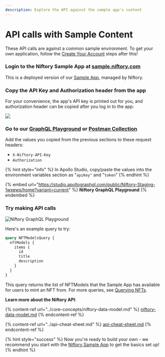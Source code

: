 ```yaml
---
description: Explore the API against the sample app's content
---
```


# API calls with Sample Content

These API calls are against a common sample environment. To get your own application, follow the [Create Your Account](../your-niftory-account.md) steps after this!

### **Login to the Niftory Sample App at** [**sample.niftory.com**](https://sample.niftory.com)

This is a deployed version of our [Sample App](../niftory-sample-app/), managed by Niftory.

### Copy the API Key and Authorization header from the app

For your convenience, the app's API key is printed out for you, and authorization header can be copied after you log in to the app:

![](../../.gitbook/assets/image%20\(3\).png)

### **Go to our** [**GraphQL Playground**](https://studio.apollographql.com/public/Niftory-Staging-1wxews/home?variant=current) **or** [**Postman Collection**](https://www.postman.com/dark-star-402968/workspace/niftory/collection/22409520-3f7f5cea-fe22-4589-beb5-5ff8d6fdca12?ctx=documentation)

Add the values you copied from the previous sections to these request headers:

* `X-Niftory-API-Key`
* `Authorization`

{% hint style="info" %}
In Apollo Studio, copy/paste the values into the environment variables section as "`apiKey"` and "`token`"
{% endhint %}

{% embed url="https://studio.apollographql.com/public/Niftory-Staging-1wxews/home?variant=current" %}
**Niftory GraphQL Playground**
{% endembed %}

### **Try making API calls**

![Niftory GraphQL Playground](../../.gitbook/assets/image%20\(1\).png)

Here's an example query to try:

```graphql
query NFTModelsQuery {
  nftModels {
    items {
      id
      title
      description     
    }
  }
}
```

This query returns the list of NFTModels that the Sample App has available for users to mint an NFT from. For more queries, see [Querying NFTs](../core-concepts/nfts/querying-nfts.md).

**Learn more about the Niftory API**:

{% content-ref url="../core-concepts/niftory-data-model.md" %}
[niftory-data-model.md](../core-concepts/niftory-data-model.md)
{% endcontent-ref %}

{% content-ref url="../api-cheat-sheet.md" %}
[api-cheat-sheet.md](../api-cheat-sheet.md)
{% endcontent-ref %}

{% hint style="success" %}
Now you're ready to build your own - we recommend you start with the [Niftory Sample App](../niftory-sample-app/) to get the basics set up!
{% endhint %}
